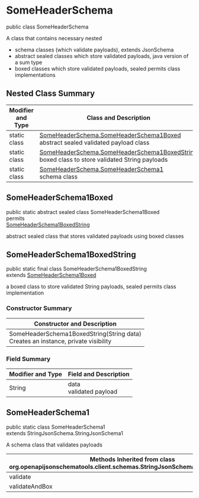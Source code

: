 # SomeHeaderSchema
public class SomeHeaderSchema<br>

A class that contains necessary nested
- schema classes (which validate payloads), extends JsonSchema
- abstract sealed classes which store validated payloads, java version of a sum type
- boxed classes which store validated payloads, sealed permits class implementations

## Nested Class Summary
| Modifier and Type | Class and Description |
| ----------------- | ---------------------- |
| static class | [SomeHeaderSchema.SomeHeaderSchema1Boxed](#someheaderschema1boxed)<br> abstract sealed validated payload class |
| static class | [SomeHeaderSchema.SomeHeaderSchema1BoxedString](#someheaderschema1boxedstring)<br> boxed class to store validated String payloads |
| static class | [SomeHeaderSchema.SomeHeaderSchema1](#someheaderschema1)<br> schema class |

## SomeHeaderSchema1Boxed
public static abstract sealed class SomeHeaderSchema1Boxed<br>
permits<br>
[SomeHeaderSchema1BoxedString](#someheaderschema1boxedstring)

abstract sealed class that stores validated payloads using boxed classes

## SomeHeaderSchema1BoxedString
public static final class SomeHeaderSchema1BoxedString<br>
extends [SomeHeaderSchema1Boxed](#someheaderschema1boxed)

a boxed class to store validated String payloads, sealed permits class implementation

### Constructor Summary
| Constructor and Description |
| --------------------------- |
| SomeHeaderSchema1BoxedString(String data)<br>Creates an instance, private visibility |

### Field Summary
| Modifier and Type | Field and Description |
| ----------------- | ---------------------- |
| String | data<br>validated payload |

## SomeHeaderSchema1
public static class SomeHeaderSchema1<br>
extends StringJsonSchema.StringJsonSchema1

A schema class that validates payloads

| Methods Inherited from class org.openapijsonschematools.client.schemas.StringJsonSchema.StringJsonSchema1 |
| ------------------------------------------------------------------ |
| validate                                                           |
| validateAndBox                                                     |
